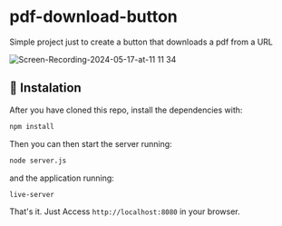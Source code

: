 # pdf-download-button
Simple project just to create a button that downloads a pdf from a URL

![Screen-Recording-2024-05-17-at-11 11 34](https://github.com/AdrianaSaty/pdf-download-button/assets/5349412/1e4ba694-44fd-4af9-bc96-0e3e67bf2151)


## 🔧 Instalation
After you have cloned this repo, install the dependencies with:

```bash
npm install
```

Then you can then start the server running:

```bash
node server.js
```

and the application running:

```bash
live-server
```

That's it. Just Access `http://localhost:8080` in your browser.
